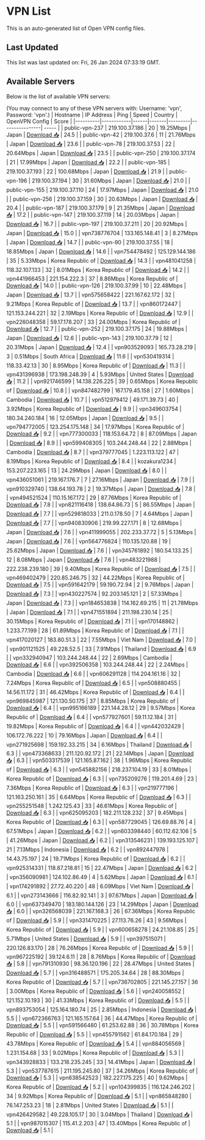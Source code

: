 # VPN List

This is an auto-generated list of Open VPN config files.

## Last Updated

This list was last updated on: Fri, 26 Jan 2024 07:33:19 GMT.

## Available Servers

Below is the list of available VPN servers:

(You may connect to any of these VPN servers with: Username: 'vpn', Password: 'vpn'.)
| Hostname | IP Address | Ping | Speed | Country | OpenVPN Config | Score |
|----------|------------|------|-------|---------|----------------| ----- |
| public-vpn-237 | 219.100.37.186 | 20 | 19.25Mbps | Japan | [Download 📥](./configs/server_0_JP.ovpn) | 24.5 |
| public-vpn-42 | 219.100.37.6 | 11 | 21.76Mbps | Japan | [Download 📥](./configs/server_1_JP.ovpn) | 23.6 |
| public-vpn-78 | 219.100.37.53 | 22 | 20.64Mbps | Japan | [Download 📥](./configs/server_2_JP.ovpn) | 23.5 |
| public-vpn-250 | 219.100.37.174 | 21 | 17.99Mbps | Japan | [Download 📥](./configs/server_3_JP.ovpn) | 22.2 |
| public-vpn-185 | 219.100.37.193 | 22 | 100.68Mbps | Japan | [Download 📥](./configs/server_4_JP.ovpn) | 21.9 |
| public-vpn-196 | 219.100.37.194 | 30 | 31.60Mbps | Japan | [Download 📥](./configs/server_5_JP.ovpn) | 21.0 |
| public-vpn-155 | 219.100.37.110 | 24 | 17.97Mbps | Japan | [Download 📥](./configs/server_6_JP.ovpn) | 21.0 |
| public-vpn-256 | 219.100.37.159 | 30 | 20.63Mbps | Japan | [Download 📥](./configs/server_7_JP.ovpn) | 20.4 |
| public-vpn-187 | 219.100.37.179 | 9 | 21.35Mbps | Japan | [Download 📥](./configs/server_8_JP.ovpn) | 17.2 |
| public-vpn-147 | 219.100.37.119 | 14 | 20.03Mbps | Japan | [Download 📥](./configs/server_9_JP.ovpn) | 16.7 |
| public-vpn-197 | 219.100.37.211 | 20 | 20.92Mbps | Japan | [Download 📥](./configs/server_10_JP.ovpn) | 15.0 |
| vpn738776704 | 133.165.148.41 | 3 | 8.27Mbps | Japan | [Download 📥](./configs/server_11_JP.ovpn) | 14.7 |
| public-vpn-90 | 219.100.37.55 | 18 | 18.85Mbps | Japan | [Download 📥](./configs/server_12_JP.ovpn) | 14.6 |
| vpn754478492 | 125.129.144.186 | 35 | 5.33Mbps | Korea Republic of | [Download 📥](./configs/server_13_KR.ovpn) | 14.3 |
| vpn481041258 | 118.32.107.133 | 32 | 8.01Mbps | Korea Republic of | [Download 📥](./configs/server_14_KR.ovpn) | 14.2 |
| vpn441966453 | 221.154.222.3 | 37 | 8.86Mbps | Korea Republic of | [Download 📥](./configs/server_15_KR.ovpn) | 14.0 |
| public-vpn-126 | 219.100.37.99 | 10 | 22.48Mbps | Japan | [Download 📥](./configs/server_16_JP.ovpn) | 13.7 |
| vpn575658422 | 221.167.62.172 | 32 | 9.21Mbps | Korea Republic of | [Download 📥](./configs/server_17_KR.ovpn) | 13.7 |
| vpn860172447 | 121.153.244.221 | 32 | 2.19Mbps | Korea Republic of | [Download 📥](./configs/server_18_KR.ovpn) | 12.9 |
| vpn226048358 | 59.17.178.207 | 33 | 24.00Mbps | Korea Republic of | [Download 📥](./configs/server_19_KR.ovpn) | 12.7 |
| public-vpn-252 | 219.100.37.175 | 24 | 19.88Mbps | Japan | [Download 📥](./configs/server_20_JP.ovpn) | 12.6 |
| public-vpn-143 | 219.100.37.79 | 12 | 20.31Mbps | Japan | [Download 📥](./configs/server_21_JP.ovpn) | 12.4 |
| vpn903529093 | 165.73.28.219 | 3 | 0.51Mbps | South Africa | [Download 📥](./configs/server_22_ZA.ovpn) | 11.6 |
| vpn530419314 | 118.33.42.13 | 30 | 8.95Mbps | Korea Republic of | [Download 📥](./configs/server_23_KR.ovpn) | 11.3 |
| vpn431396938 | 173.198.248.39 | 4 | 5.93Mbps | United States | [Download 📥](./configs/server_24_US.ovpn) | 11.2 |
| vpn921746599 | 14.138.226.225 | 39 | 0.65Mbps | Korea Republic of | [Download 📥](./configs/server_25_KR.ovpn) | 10.8 |
| vpn847482799 | 167.179.45.158 | 27 | 1.60Mbps | Cambodia | [Download 📥](./configs/server_26_KH.ovpn) | 10.7 |
| vpn512979412 | 49.171.39.73 | 40 | 3.92Mbps | Korea Republic of | [Download 📥](./configs/server_27_KR.ovpn) | 9.9 |
| vpn349603754 | 180.34.240.184 | 16 | 12.05Mbps | Japan | [Download 📥](./configs/server_28_JP.ovpn) | 9.5 |
| vpn794772005 | 123.254.175.148 | 34 | 17.97Mbps | Korea Republic of | [Download 📥](./configs/server_29_KR.ovpn) | 9.2 |
| vpn777300033 | 118.153.64.72 | 8 | 87.09Mbps | Japan | [Download 📥](./configs/server_30_JP.ovpn) | 8.9 |
| vpn599408305 | 103.244.248.44 | 22 | 2.88Mbps | Cambodia | [Download 📥](./configs/server_31_KH.ovpn) | 8.7 |
| vpn379777045 | 1.223.113.122 | 47 | 8.19Mbps | Korea Republic of | [Download 📥](./configs/server_32_KR.ovpn) | 8.4 |
| kozakura1234 | 153.207.223.165 | 13 | 24.29Mbps | Japan | [Download 📥](./configs/server_33_JP.ovpn) | 8.0 |
| vpn436051061 | 219.167.176.7 | 7 | 27.16Mbps | Japan | [Download 📥](./configs/server_34_JP.ovpn) | 7.9 |
| vpn910329740 | 138.64.193.78 | 2 | 19.37Mbps | Japan | [Download 📥](./configs/server_35_JP.ovpn) | 7.8 |
| vpn494521524 | 110.15.167.172 | 29 | 87.76Mbps | Korea Republic of | [Download 📥](./configs/server_36_KR.ovpn) | 7.8 |
| vpn821116418 | 138.64.86.73 | 5 | 86.55Mbps | Japan | [Download 📥](./configs/server_37_JP.ovpn) | 7.7 |
| vpn529818033 | 211.0.178.50 | 7 | 4.64Mbps | Japan | [Download 📥](./configs/server_38_JP.ovpn) | 7.7 |
| vpn940830906 | 219.99.227.171 | 8 | 12.68Mbps | Japan | [Download 📥](./configs/server_39_JP.ovpn) | 7.6 |
| vpn411999055 | 202.233.37.72 | 5 | 5.13Mbps | Japan | [Download 📥](./configs/server_40_JP.ovpn) | 7.6 |
| vpn564776824 | 110.135.120.88 | 19 | 25.62Mbps | Japan | [Download 📥](./configs/server_41_JP.ovpn) | 7.6 |
| vpn345761892 | 180.54.133.25 | 12 | 8.08Mbps | Japan | [Download 📥](./configs/server_42_JP.ovpn) | 7.6 |
| vpn483221988 | 222.238.239.180 | 39 | 9.40Mbps | Korea Republic of | [Download 📥](./configs/server_43_KR.ovpn) | 7.5 |
| vpn469402479 | 220.85.246.75 | 32 | 44.22Mbps | Korea Republic of | [Download 📥](./configs/server_44_KR.ovpn) | 7.5 |
| vpn591642179 | 59.190.72.94 | 2 | 9.76Mbps | Japan | [Download 📥](./configs/server_45_JP.ovpn) | 7.3 |
| vpn430227574 | 92.203.145.121 | 2 | 57.33Mbps | Japan | [Download 📥](./configs/server_46_JP.ovpn) | 7.3 |
| vpn184653838 | 114.162.69.215 | 11 | 21.78Mbps | Japan | [Download 📥](./configs/server_47_JP.ovpn) | 7.1 |
| vpn471551894 | 211.198.230.14 | 25 | 30.15Mbps | Korea Republic of | [Download 📥](./configs/server_48_KR.ovpn) | 7.1 |
| vpn170148862 | 1.233.77.199 | 28 | 61.89Mbps | Korea Republic of | [Download 📥](./configs/server_49_KR.ovpn) | 7.1 |
| vpn417020127 | 183.80.51.3 | 22 | 7.55Mbps | Viet Nam | [Download 📥](./configs/server_50_VN.ovpn) | 7.0 |
| vpn901121525 | 49.228.52.5 | 33 | 7.91Mbps | Thailand | [Download 📥](./configs/server_51_TH.ovpn) | 6.9 |
| vpn332940947 | 103.244.248.44 | 22 | 2.69Mbps | Cambodia | [Download 📥](./configs/server_52_KH.ovpn) | 6.6 |
| vpn392506358 | 103.244.248.44 | 22 | 2.24Mbps | Cambodia | [Download 📥](./configs/server_53_KH.ovpn) | 6.6 |
| vpn606291128 | 114.204.161.16 | 32 | 7.24Mbps | Korea Republic of | [Download 📥](./configs/server_54_KR.ovpn) | 6.5 |
| vpn508880455 | 14.56.11.172 | 31 | 46.42Mbps | Korea Republic of | [Download 📥](./configs/server_55_KR.ovpn) | 6.4 |
| vpn969845987 | 121.130.50.175 | 37 | 8.85Mbps | Korea Republic of | [Download 📥](./configs/server_56_KR.ovpn) | 6.4 |
| vpn995166189 | 221.144.28.12 | 29 | 9.57Mbps | Korea Republic of | [Download 📥](./configs/server_57_KR.ovpn) | 6.4 |
| vpn577927601 | 59.11.12.184 | 31 | 19.82Mbps | Korea Republic of | [Download 📥](./configs/server_58_KR.ovpn) | 6.4 |
| vpn442032429 | 106.172.76.222 | 10 | 79.16Mbps | Japan | [Download 📥](./configs/server_59_JP.ovpn) | 6.4 |
| vpn271925698 | 159.192.33.215 | 34 | 6.16Mbps | Thailand | [Download 📥](./configs/server_60_TH.ovpn) | 6.3 |
| vpn473368633 | 211.120.92.172 | 21 | 22.14Mbps | Japan | [Download 📥](./configs/server_61_JP.ovpn) | 6.3 |
| vpn503317539 | 121.165.87.162 | 38 | 1.96Mbps | Korea Republic of | [Download 📥](./configs/server_62_KR.ovpn) | 6.3 |
| vpn545882156 | 218.237.104.19 | 33 | 8.01Mbps | Korea Republic of | [Download 📥](./configs/server_63_KR.ovpn) | 6.3 |
| vpn735209276 | 119.201.4.69 | 23 | 7.36Mbps | Korea Republic of | [Download 📥](./configs/server_64_KR.ovpn) | 6.3 |
| vpn219777196 | 121.163.250.161 | 35 | 6.64Mbps | Korea Republic of | [Download 📥](./configs/server_65_KR.ovpn) | 6.3 |
| vpn255251548 | 1.242.125.43 | 33 | 46.61Mbps | Korea Republic of | [Download 📥](./configs/server_66_KR.ovpn) | 6.3 |
| vpn625095203 | 182.211.128.232 | 37 | 9.45Mbps | Korea Republic of | [Download 📥](./configs/server_67_KR.ovpn) | 6.3 |
| vpn587729045 | 126.69.88.76 | 4 | 67.51Mbps | Japan | [Download 📥](./configs/server_68_JP.ovpn) | 6.2 |
| vpn603398440 | 60.112.62.106 | 5 | 41.26Mbps | Japan | [Download 📥](./configs/server_69_JP.ovpn) | 6.2 |
| vpn313546231 | 139.193.125.107 | 21 | 7.13Mbps | Indonesia | [Download 📥](./configs/server_70_ID.ovpn) | 6.2 |
| vpn892447978 | 14.43.75.197 | 24 | 19.71Mbps | Korea Republic of | [Download 📥](./configs/server_71_KR.ovpn) | 6.2 |
| vpn925314331 | 118.87.218.81 | 15 | 22.47Mbps | Japan | [Download 📥](./configs/server_72_JP.ovpn) | 6.2 |
| vpn356090981 | 124.102.86.49 | 4 | 5.62Mbps | Japan | [Download 📥](./configs/server_73_JP.ovpn) | 6.1 |
| vpn174291892 | 27.72.40.220 | 48 | 6.09Mbps | Viet Nam | [Download 📥](./configs/server_74_VN.ovpn) | 6.1 |
| vpn273143666 | 116.82.92.141 | 3 | 97.67Mbps | Japan | [Download 📥](./configs/server_75_JP.ovpn) | 6.0 |
| vpn637349470 | 183.180.144.126 | 23 | 14.29Mbps | Japan | [Download 📥](./configs/server_76_JP.ovpn) | 6.0 |
| vpn326568039 | 221.167.168.3 | 26 | 67.36Mbps | Korea Republic of | [Download 📥](./configs/server_77_KR.ovpn) | 5.9 |
| vpn331470225 | 27.113.76.26 | 43 | 9.56Mbps | Korea Republic of | [Download 📥](./configs/server_78_KR.ovpn) | 5.9 |
| vpn600658278 | 24.21.108.85 | 25 | 5.71Mbps | United States | [Download 📥](./configs/server_79_US.ovpn) | 5.9 |
| vpn397515071 | 220.126.83.170 | 28 | 76.26Mbps | Korea Republic of | [Download 📥](./configs/server_80_KR.ovpn) | 5.9 |
| vpn967225192 | 39.124.6.11 | 28 | 8.76Mbps | Korea Republic of | [Download 📥](./configs/server_81_KR.ovpn) | 5.8 |
| vpn791310930 | 98.36.120.196 | 22 | 28.47Mbps | United States | [Download 📥](./configs/server_82_US.ovpn) | 5.7 |
| vpn316488571 | 175.205.34.64 | 28 | 88.30Mbps | Korea Republic of | [Download 📥](./configs/server_83_KR.ovpn) | 5.7 |
| vpn736702805 | 221.145.27.157 | 36 | 3.00Mbps | Korea Republic of | [Download 📥](./configs/server_84_KR.ovpn) | 5.6 |
| vpn240058552 | 121.152.10.193 | 30 | 41.33Mbps | Korea Republic of | [Download 📥](./configs/server_85_KR.ovpn) | 5.5 |
| vpn893753054 | 125.164.180.74 | 25 | 2.85Mbps | Indonesia | [Download 📥](./configs/server_86_ID.ovpn) | 5.5 |
| vpn672366763 | 121.165.157.64 | 36 | 44.47Mbps | Korea Republic of | [Download 📥](./configs/server_87_KR.ovpn) | 5.5 |
| vpn591566480 | 61.253.62.88 | 36 | 30.78Mbps | Korea Republic of | [Download 📥](./configs/server_88_KR.ovpn) | 5.5 |
| vpn455791562 | 61.84.170.184 | 29 | 43.78Mbps | Korea Republic of | [Download 📥](./configs/server_89_KR.ovpn) | 5.4 |
| vpn884056569 | 1.231.154.68 | 33 | 9.02Mbps | Korea Republic of | [Download 📥](./configs/server_90_KR.ovpn) | 5.3 |
| vpn343928833 | 133.218.235.245 | 33 | 14.41Mbps | Japan | [Download 📥](./configs/server_91_JP.ovpn) | 5.3 |
| vpn537787615 | 211.195.245.80 | 37 | 34.26Mbps | Korea Republic of | [Download 📥](./configs/server_92_KR.ovpn) | 5.3 |
| vpn638542523 | 182.227.175.225 | 40 | 9.62Mbps | Korea Republic of | [Download 📥](./configs/server_93_KR.ovpn) | 5.2 |
| vpn104399835 | 116.124.246.202 | 34 | 9.92Mbps | Korea Republic of | [Download 📥](./configs/server_94_KR.ovpn) | 5.1 |
| vpn865848280 | 76.147.253.23 | 18 | 2.81Mbps | United States | [Download 📥](./configs/server_95_US.ovpn) | 5.1 |
| vpn426429582 | 49.228.105.17 | 30 | 3.04Mbps | Thailand | [Download 📥](./configs/server_96_TH.ovpn) | 5.1 |
| vpn987015307 | 115.41.2.203 | 47 | 13.40Mbps | Korea Republic of | [Download 📥](./configs/server_97_KR.ovpn) | 5.1 |

